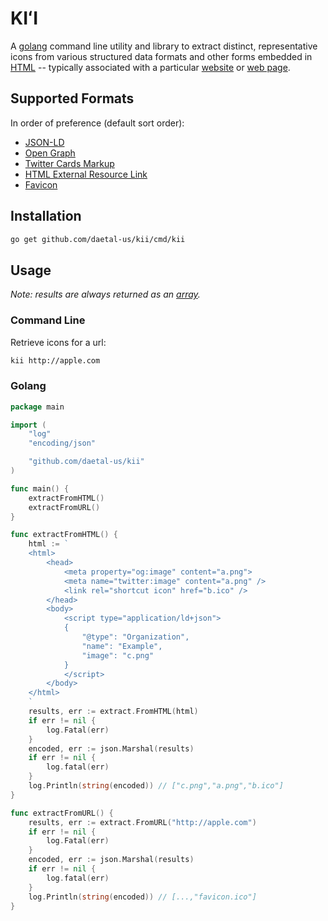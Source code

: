 # KIʻI

A [golang][go] command line utility and library to extract distinct, representative icons from various structured data formats and other forms embedded in [HTML][html] -- typically associated with a particular [website][website] or [web page][webpage].

## Supported Formats

In order of preference (default sort order):

- [JSON-LD][json-ld]
- [Open Graph][og]
- [Twitter Cards Markup][twitter]
- [HTML External Resource Link][link]
- [Favicon][favicon]

## Installation

```sh
go get github.com/daetal-us/kii/cmd/kii
```

## Usage
_Note: results are always returned as an [array][array]._

### Command Line

Retrieve icons for a url:
```sh
kii http://apple.com
```

### Golang

```go
package main

import (
	"log"
	"encoding/json"

	"github.com/daetal-us/kii"
)

func main() {
	extractFromHTML()
	extractFromURL()
}

func extractFromHTML() {
	html := `
	<html>
		<head>
			<meta property="og:image" content="a.png">
			<meta name="twitter:image" content="a.png" />
			<link rel="shortcut icon" href="b.ico" />
		</head>
		<body>
			<script type="application/ld+json">
			{
				"@type": "Organization",
				"name": "Example",
				"image": "c.png"
			}
			</script>
		</body>
	</html>
	`
	results, err := extract.FromHTML(html)
	if err != nil {
		log.Fatal(err)
	}
	encoded, err := json.Marshal(results)
	if err != nil {
		log.fatal(err)
	}
	log.Println(string(encoded)) // ["c.png","a.png","b.ico"]
}

func extractFromURL() {
	results, err := extract.FromURL("http://apple.com")
	if err != nil {
		log.Fatal(err)
	}
	encoded, err := json.Marshal(results)
	if err != nil {
		log.fatal(err)
	}
	log.Println(string(encoded)) // [...,"favicon.ico"]
}
```

[go]:https://golang.org
[favicon]:https://en.wikipedia.org/wiki/Favicon
[website]:https://en.wikipedia.org/wiki/Website
[webpage]:https://en.wikipedia.org/wiki/Web_page
[json-ld]:https://json-ld.org
[og]:http://ogp.me
[twitter]:https://developer.twitter.com/en/docs/tweets/optimize-with-cards/overview/markup
[link]:https://developer.mozilla.org/en-US/docs/Web/HTML/Element/link
[html]:https://www.w3.org/html
[array]:https://developer.mozilla.org/en-US/docs/Web/JavaScript/Reference/Global_Objects/Array

